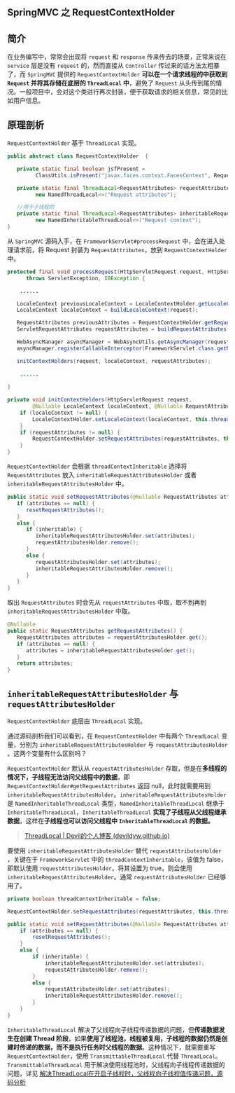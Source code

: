 ## SpringMVC 之 RequestContextHolder

## 简介

在业务编写中，常常会出现将 `request` 和 `response` 传来传去的场景，正常来说在 `service` 层是没有 `request` 的，然而直接从 `Controller` 传过来的话方法太粗暴了，而 `SpringMVC` 提供的 `RequestContextHolder` **可以在一个请求线程的中获取到 `Request` 并将其存储在底层的 `ThreadLocal` 中**，避免了 `Request` 从头传到尾的情况。一般项目中，会对这个类进行再次封装，便于获取请求的相关信息，常见的比如用户信息。

## 原理剖析

`RequestContextHolder` 基于 `ThreadLocal` 实现。

```JAVA
public abstract class RequestContextHolder  {

   private static final boolean jsfPresent =
         ClassUtils.isPresent("javax.faces.context.FacesContext", RequestContextHolder.class.getClassLoader());

   private static final ThreadLocal<RequestAttributes> requestAttributesHolder =
         new NamedThreadLocal<>("Request attributes");

   //用于子线程的
   private static final ThreadLocal<RequestAttributes> inheritableRequestAttributesHolder =
         new NamedInheritableThreadLocal<>("Request context");
}
```

从 `SpringMVC` 源码入手，在 `FrameworkServlet#processRequest` 中，会在进入处理请求前，将 Request 封装为 `RequestAttributes`，放到 `RequestContextHolder` 中。

```JAVA
protected final void processRequest(HttpServletRequest request, HttpServletResponse response)
      throws ServletException, IOException {

	......

   LocaleContext previousLocaleContext = LocaleContextHolder.getLocaleContext();
   LocaleContext localeContext = buildLocaleContext(request);

   RequestAttributes previousAttributes = RequestContextHolder.getRequestAttributes();
   ServletRequestAttributes requestAttributes = buildRequestAttributes(request, response, previousAttributes);

   WebAsyncManager asyncManager = WebAsyncUtils.getAsyncManager(request);
   asyncManager.registerCallableInterceptor(FrameworkServlet.class.getName(), new RequestBindingInterceptor());

   initContextHolders(request, localeContext, requestAttributes);
    
    ......
        
}

private void initContextHolders(HttpServletRequest request,
		@Nullable LocaleContext localeContext, @Nullable RequestAttributes requestAttributes) {
	if (localeContext != null) {
		LocaleContextHolder.setLocaleContext(localeContext, this.threadContextInheritable);
	}
	if (requestAttributes != null) {
		RequestContextHolder.setRequestAttributes(requestAttributes, this.threadContextInheritable);
	}
}
```

`RequestContextHolder` 会根据 `threadContextInheritable` 选择将 `RequestAttributes` 放入 `inheritableRequestAttributesHolder` 或者 `inheritableRequestAttributesHolder` 中。

```JAVA
public static void setRequestAttributes(@Nullable RequestAttributes attributes, boolean inheritable) {
   if (attributes == null) {
      resetRequestAttributes();
   }
   else {
      if (inheritable) {
         inheritableRequestAttributesHolder.set(attributes);
         requestAttributesHolder.remove();
      }
      else {
         requestAttributesHolder.set(attributes);
         inheritableRequestAttributesHolder.remove();
      }
   }
}
```

取出 `RequestAttributes` 时会先从 `requestAttributes` 中取，取不到再到 `inheritableRequestAttributesHolder` 中取。

```JAVA
@Nullable
public static RequestAttributes getRequestAttributes() {
   RequestAttributes attributes = requestAttributesHolder.get();
   if (attributes == null) {
      attributes = inheritableRequestAttributesHolder.get();
   }
   return attributes;
}
```

## `inheritableRequestAttributesHolder` 与 `requestAttributesHolder`

`RequestContextHolder` 底层由 `ThreadLocal` 实现。

通过源码剖析我们可以看到，在 `RequestContextHolder` 中有两个 `ThreadLocal` 变量，分别为 `inheritableRequestAttributesHolder` 与 `requestAttributesHolder` 。这两个变量有什么区别吗？

`RequestContextHolder` 默认从 `requestAttributesHolder` 存取，但是在**多线程的情况下，子线程无法访问父线程中的数据**，即 `RequestContextHolder#getRequestAttributes` 返回 null，此时就需要用到 `inheritableRequestAttributesHolder`。`inheritableRequestAttributesHolder` 是 `NamedInheritableThreadLocal` 类型，`NamedInheritableThreadLocal` 继承于 `InheritableThreadLocal`，`InheritableThreadLocal` **实现了子线程从父线程继承数据**，这样在**子线程也可以访问父线程中 `InheritableThreadLocal` 的数据。**

> [ThreadLocal | Devil的个人博客 (devildyw.github.io)](https://devildyw.github.io/2022/02/28/ThreadLocal/)

要使用 `inheritableRequestAttributesHolder` 替代 `requestAttributesHolder` ，关键在于 `FrameworkServlet` 中的 `threadContextInheritable`，该值为 false，即默认使用 `requestAttributesHolder`，将其设置为 true，则会使用 `inheritableRequestAttributesHolder`。通常 `requestAttributesHolder` 已经够用了。

```JAVA
private boolean threadContextInheritable = false;

RequestContextHolder.setRequestAttributes(requestAttributes, this.threadContextInheritable);

public static void setRequestAttributes(@Nullable RequestAttributes attributes, boolean inheritable) {
	if (attributes == null) {
		resetRequestAttributes();
	}
	else {
		if (inheritable) {
			inheritableRequestAttributesHolder.set(attributes);
			requestAttributesHolder.remove();
		}
		else {
			requestAttributesHolder.set(attributes);
			inheritableRequestAttributesHolder.remove();
		}
	}
}
```

`InheritableThreadLocal` 解决了父线程向子线程传递数据的问题，但**传递数据发生在创建 Thread 阶段**，如果**使用了线程池，线程被复用，子线程的数据仍然是创建时传递的数据，而不是执行任务时父线程的数据**。这种情况下，就需要重写 `RequestContextHolder`，使用 `TransmittableThreadLocal` 代替 `ThreadLocal`。`TransmittableThreadLocal` 用于解决使用线程池时，父线程向子线程传递数据的问题，详见 [解决ThreadLocal在开启子线程时，父线程向子线程值传递问题，源码分析](https://blog.csdn.net/qq_26012495/article/details/104379137)
